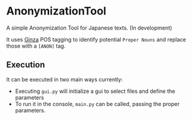 # AnonymizationTool
A simple Anonymization Tool for Japanese texts. (In development)

It uses [Ginza](https://github.com/megagonlabs/ginza) POS tagging to identify potential `Proper Nouns` and replace those with a `[ANON]` tag.

## Execution

It can be executed in two main ways currently:

- Executing `gui.py` will initialize a gui to select files and define the parameters
- To run it in the console, `main.py` can be called, passing the proper parameters.


